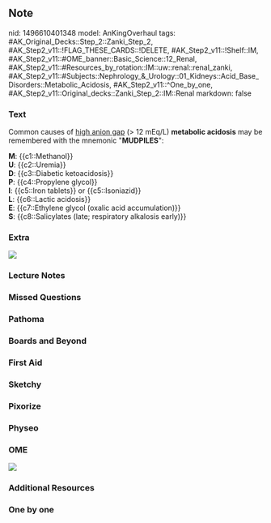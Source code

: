 ## Note
nid: 1496610401348
model: AnKingOverhaul
tags: #AK_Original_Decks::Step_2::Zanki_Step_2, #AK_Step2_v11::!FLAG_THESE_CARDS::!DELETE, #AK_Step2_v11::!Shelf::IM, #AK_Step2_v11::#OME_banner::Basic_Science::12_Renal, #AK_Step2_v11::#Resources_by_rotation::IM::uw::renal::renal_zanki, #AK_Step2_v11::#Subjects::Nephrology_&_Urology::01_Kidneys::Acid_Base_Disorders::Metabolic_Acidosis, #AK_Step2_v11::^One_by_one, #AK_Step2_v11::Original_decks::Zanki_Step_2::IM::Renal
markdown: false

### Text
Common causes of <u>high anion gap</u> (> 12 mEq/L) <b>metabolic
acidosis</b> may be remembered with the mnemonic "<b>MUDPILES</b>":
<div>
  <b>M</b>: {{c1::Methanol}}
</div>
<div>
  <b>U</b>: {{c2::Uremia}}
</div>
<div>
  <b>D</b>: {{c3::Diabetic ketoacidosis}}
</div>
<div>
  <b>P</b>: {{c4::Propylene glycol}}
</div>
<div>
  <b>I</b>: {{c5::Iron tablets}} or {{c5::Isoniazid}}
</div>
<div>
  <b>L</b>: {{c6::Lactic acidosis}}
</div>
<div>
  <b>E</b>: {{c7::Ethylene glycol (oxalic acid accumulation)}}
</div>
<div>
  <b>S</b>: {{c8::Salicylates (late; respiratory alkalosis early)}}
</div>

### Extra
<img src="mp.png">

### Lecture Notes


### Missed Questions


### Pathoma


### Boards and Beyond


### First Aid


### Sketchy


### Pixorize


### Physeo


### OME
<div class="ome-widget">
  <a href="https://onlinemeded.org/spa/renal?ref=anki"><img src=
  "_OME_AnkiFlashcards_Topic_4.png"></a>
</div>

### Additional Resources


### One by one

